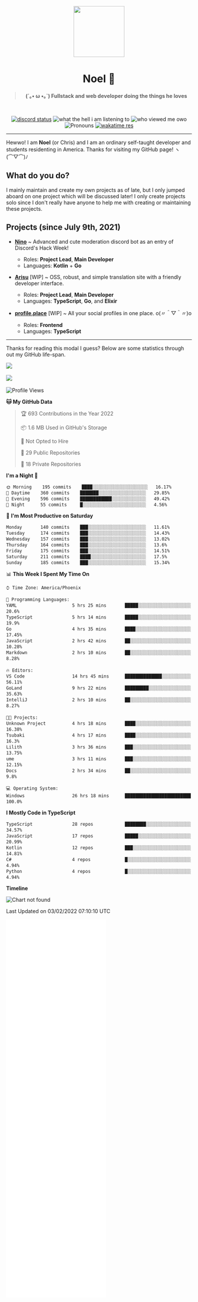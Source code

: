 <div align='center'>
  <div align='center'>
    <img
      src='https://cdn.floofy.dev/art/icons/icon_cinnamonserval.png'
      width='138'
      height='138'
    />
  </div>
  <h1>Noel 🐾</h1>
  <blockquote><strong>(´｡• ω •｡`) Fullstack and web developer doing the things he loves</strong></blockquote>

  <br />

  <a href='https://discord.com/users/280158289667555328' target='_blank'><img alt="discord status" src="https://dev.discordprofiles.me/badge/status/280158289667555328" /></a>
  <img alt="what the hell i am listening to" src="https://dev.discordprofiles.me/badge/spotify/280158289667555328" />
  <img alt="who viewed me owo" src="https://komarev.com/ghpvc/?username=auguwu" />
  <img alt='Pronouns' src='https://img.shields.io/endpoint?url=https://pronoundb.org/shields/6004d014406af11e4593a013' />
  <a href="https://wakatime.com/@auguwu" target='_blank'>
    <img alt='wakatime res' src='https://wakatime.com/badge/user/89736485-42ec-4c0f-a2f3-481db74514dc.svg' />
  </a>
</div>

<hr />

Hewwo! I am **Noel** (or Chris) and I am an ordinary self-taught developer and students residenting in America. Thanks for visiting my GitHub page! ヽ(⌒▽⌒)ﾉ

## What do you do?
I mainly maintain and create my own projects as of late, but I only jumped aboard on one project which will be discussed later! I only create projects
solo since I don't really have anyone to help me with creating or maintaining these projects.

## Projects (since July 9th, 2021)
- [**Nino**](https://nino.sh) ~ Advanced and cute moderation discord bot as an entry of Discord's Hack Week!
  - Roles: **Project Lead**, **Main Developer**
  - Languages: **Kotlin** + **Go**

- [**Arisu**](https://arisu.land) [WIP] ~ OSS, robust, and simple translation site with a friendly developer interface.
  - Roles: **Project Lead**, **Main Developer**
  - Languages: **TypeScript**, **Go**, and **Elixir**

- [**profile.place**](https://profile.place) [WIP] ~ All your social profiles in one place. o(〃＾▽＾〃)o
  - Roles: **Frontend**
  - Languages: **TypeScript**

---

Thanks for reading this modal I guess? Below are some statistics through out my GitHub life-span.

![](https://github-readme-stats.vercel.app/api?username=auguwu&count_private=true&show_icons=true&theme=gruvbox)

![](https://github-readme-stats.vercel.app/api/top-langs/?username=auguwu&layout=compact&theme=gruvbox)

<!--START_SECTION:waka-->
![Profile Views](http://img.shields.io/badge/Profile%20Views-57-blue)

**🐱 My GitHub Data** 

> 🏆 693 Contributions in the Year 2022
 > 
> 📦 1.6 MB Used in GitHub's Storage 
 > 
> 🚫 Not Opted to Hire
 > 
> 📜 29 Public Repositories 
 > 
> 🔑 18 Private Repositories  
 > 
**I'm a Night 🦉** 

```text
🌞 Morning    195 commits    ████░░░░░░░░░░░░░░░░░░░░░   16.17% 
🌆 Daytime    360 commits    ███████░░░░░░░░░░░░░░░░░░   29.85% 
🌃 Evening    596 commits    ████████████░░░░░░░░░░░░░   49.42% 
🌙 Night      55 commits     █░░░░░░░░░░░░░░░░░░░░░░░░   4.56%

```
📅 **I'm Most Productive on Saturday** 

```text
Monday       140 commits    ███░░░░░░░░░░░░░░░░░░░░░░   11.61% 
Tuesday      174 commits    ███░░░░░░░░░░░░░░░░░░░░░░   14.43% 
Wednesday    157 commits    ███░░░░░░░░░░░░░░░░░░░░░░   13.02% 
Thursday     164 commits    ███░░░░░░░░░░░░░░░░░░░░░░   13.6% 
Friday       175 commits    ███░░░░░░░░░░░░░░░░░░░░░░   14.51% 
Saturday     211 commits    ████░░░░░░░░░░░░░░░░░░░░░   17.5% 
Sunday       185 commits    ███░░░░░░░░░░░░░░░░░░░░░░   15.34%

```


📊 **This Week I Spent My Time On** 

```text
⌚︎ Time Zone: America/Phoenix

💬 Programming Languages: 
YAML                     5 hrs 25 mins       █████░░░░░░░░░░░░░░░░░░░░   20.6% 
TypeScript               5 hrs 14 mins       █████░░░░░░░░░░░░░░░░░░░░   19.9% 
Go                       4 hrs 35 mins       ████░░░░░░░░░░░░░░░░░░░░░   17.45% 
JavaScript               2 hrs 42 mins       ██░░░░░░░░░░░░░░░░░░░░░░░   10.28% 
Markdown                 2 hrs 10 mins       ██░░░░░░░░░░░░░░░░░░░░░░░   8.28%

🔥 Editors: 
VS Code                  14 hrs 45 mins      ██████████████░░░░░░░░░░░   56.11% 
GoLand                   9 hrs 22 mins       █████████░░░░░░░░░░░░░░░░   35.63% 
IntelliJ                 2 hrs 10 mins       ██░░░░░░░░░░░░░░░░░░░░░░░   8.27%

🐱‍💻 Projects: 
Unknown Project          4 hrs 18 mins       ████░░░░░░░░░░░░░░░░░░░░░   16.38% 
Tsubaki                  4 hrs 17 mins       ████░░░░░░░░░░░░░░░░░░░░░   16.3% 
Lilith                   3 hrs 36 mins       ███░░░░░░░░░░░░░░░░░░░░░░   13.75% 
ume                      3 hrs 11 mins       ███░░░░░░░░░░░░░░░░░░░░░░   12.15% 
Docs                     2 hrs 34 mins       ██░░░░░░░░░░░░░░░░░░░░░░░   9.8%

💻 Operating System: 
Windows                  26 hrs 18 mins      █████████████████████████   100.0%

```

**I Mostly Code in TypeScript** 

```text
TypeScript               28 repos            ████████░░░░░░░░░░░░░░░░░   34.57% 
JavaScript               17 repos            █████░░░░░░░░░░░░░░░░░░░░   20.99% 
Kotlin                   12 repos            ███░░░░░░░░░░░░░░░░░░░░░░   14.81% 
C#                       4 repos             █░░░░░░░░░░░░░░░░░░░░░░░░   4.94% 
Python                   4 repos             █░░░░░░░░░░░░░░░░░░░░░░░░   4.94%

```


**Timeline**

![Chart not found](https://raw.githubusercontent.com/auguwu/auguwu/master/charts/bar_graph.png) 


 Last Updated on 03/02/2022 07:10:10 UTC
<!--END_SECTION:waka-->

![](./github-metrics.svg)
